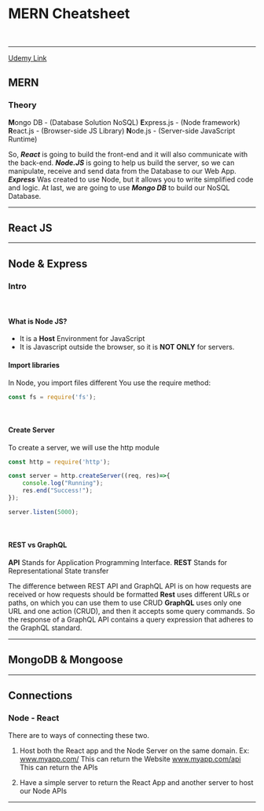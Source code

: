 
# MERN Cheatsheet

&nbsp;

- - -

[Udemy Link](https://www.udemy.com/course/react-nodejs-express-mongodb-the-mern-fullstack-guide/learn/lecture/16808122#overview)

## MERN

### Theory

**M**ongo DB - (Database Solution NoSQL)
 **E**xpress.js - (Node framework)
 **R**eact.js - (Browser-side JS Library)
 **N**ode.js - (Server-side JavaScript Runtime)

So, ***React*** is going to build the front-end and it will also communicate with the back-end. ***Node.JS*** is going to help us build the server, so we can manipulate, receive and send data from the Database to our Web App. ***Express*** Was created to use Node, but it allows you to write simplified code and logic. At last, we are going to use ***Mongo DB*** to build our NoSQL Database.




- - -

## React JS

- - -

## Node & Express

### Intro

&nbsp;

#### What is Node JS?
- It is a **Host** Environment for JavaScript
- It is Javascript outside the browser, so it is **NOT ONLY** for servers.
&nbsp;


#### Import libraries
In Node, you import files different You use the require method:

```javascript
const fs = require('fs');
```
&nbsp;

#### Create Server
To create a server, we will use the http module

```javascript
const http = require('http');

const server = http.createServer((req, res)=>{
    console.log("Running");
    res.end("Success!");
});

server.listen(5000);
```





&nbsp;

#### REST vs GraphQL

**API** Stands for Application Programming Interface.
**REST** Stands for Representational State transfer

The difference between REST API and GraphQL API is on how requests are received or how requests should be formatted
**Rest** uses different URLs or paths, on which you can use them to use CRUD
**GraphQL** uses only one URL and one action (CRUD), and then it accepts some query commands. So the response of a GraphQL API contains a query expression that adheres to the GraphQL standard.





- - -

## MongoDB & Mongoose

- - -

## Connections

### Node - React

There are to ways of connecting these two.

1. Host both the React app and the Node Server on the same domain.
Ex:
www.myapp.com/
This can return the Website
www.myapp.com/api
This can return the APIs

2. Have a simple server to return the React App and another server to host our Node APIs


---